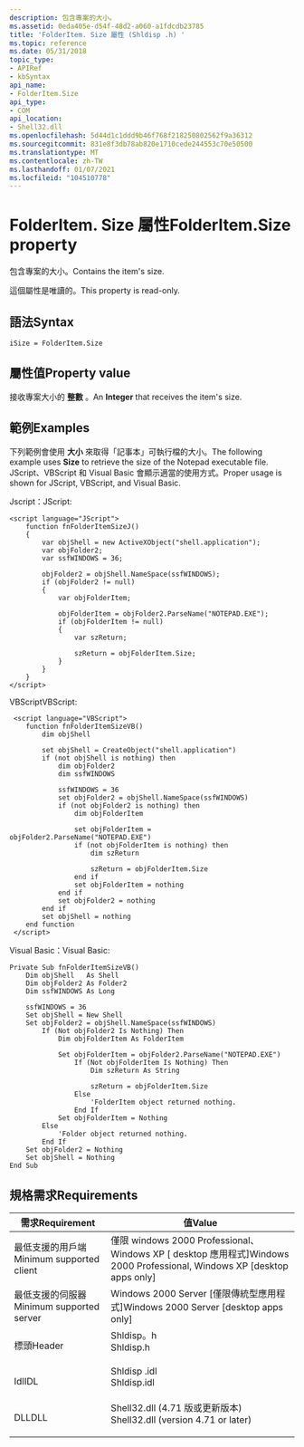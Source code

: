 ```yaml
---
description: 包含專案的大小。
ms.assetid: 0eda405e-d54f-48d2-a060-a1fdcdb23785
title: 'FolderItem. Size 屬性 (Shldisp .h) '
ms.topic: reference
ms.date: 05/31/2018
topic_type:
- APIRef
- kbSyntax
api_name:
- FolderItem.Size
api_type:
- COM
api_location:
- Shell32.dll
ms.openlocfilehash: 5d44d1c1ddd9b46f768f218250802562f9a36312
ms.sourcegitcommit: 831e8f3db78ab820e1710cede244553c70e50500
ms.translationtype: MT
ms.contentlocale: zh-TW
ms.lasthandoff: 01/07/2021
ms.locfileid: "104510778"
---
```

# <a name="folderitemsize-property"></a><span data-ttu-id="f9cd8-103">FolderItem. Size 屬性</span><span class="sxs-lookup"><span data-stu-id="f9cd8-103">FolderItem.Size property</span></span>

<span data-ttu-id="f9cd8-104">包含專案的大小。</span><span class="sxs-lookup"><span data-stu-id="f9cd8-104">Contains the item's size.</span></span>

<span data-ttu-id="f9cd8-105">這個屬性是唯讀的。</span><span class="sxs-lookup"><span data-stu-id="f9cd8-105">This property is read-only.</span></span>

## <a name="syntax"></a><span data-ttu-id="f9cd8-106">語法</span><span class="sxs-lookup"><span data-stu-id="f9cd8-106">Syntax</span></span>


```JScript
iSize = FolderItem.Size
```



## <a name="property-value"></a><span data-ttu-id="f9cd8-107">屬性值</span><span class="sxs-lookup"><span data-stu-id="f9cd8-107">Property value</span></span>

<span data-ttu-id="f9cd8-108">接收專案大小的 **整數** 。</span><span class="sxs-lookup"><span data-stu-id="f9cd8-108">An **Integer** that receives the item's size.</span></span>

## <a name="examples"></a><span data-ttu-id="f9cd8-109">範例</span><span class="sxs-lookup"><span data-stu-id="f9cd8-109">Examples</span></span>

<span data-ttu-id="f9cd8-110">下列範例會使用 **大小** 來取得「記事本」可執行檔的大小。</span><span class="sxs-lookup"><span data-stu-id="f9cd8-110">The following example uses **Size** to retrieve the size of the Notepad executable file.</span></span> <span data-ttu-id="f9cd8-111">JScript、VBScript 和 Visual Basic 會顯示適當的使用方式。</span><span class="sxs-lookup"><span data-stu-id="f9cd8-111">Proper usage is shown for JScript, VBScript, and Visual Basic.</span></span>

<span data-ttu-id="f9cd8-112">Jscript：</span><span class="sxs-lookup"><span data-stu-id="f9cd8-112">JScript:</span></span>


```JScript
<script language="JScript">
    function fnFolderItemSizeJ()
    {
        var objShell = new ActiveXObject("shell.application");
        var objFolder2;
        var ssfWINDOWS = 36;
        
        objFolder2 = objShell.NameSpace(ssfWINDOWS);
        if (objFolder2 != null)
        {
            var objFolderItem;
            
            objFolderItem = objFolder2.ParseName("NOTEPAD.EXE");
            if (objFolderItem != null)
            {
                var szReturn;
                
                szReturn = objFolderItem.Size;
            }
        }
    }
</script>
```



<span data-ttu-id="f9cd8-113">VBScript</span><span class="sxs-lookup"><span data-stu-id="f9cd8-113">VBScript:</span></span>


```VB
 <script language="VBScript">
    function fnFolderItemSizeVB()
        dim objShell
        
        set objShell = CreateObject("shell.application")
        if (not objShell is nothing) then
            dim objFolder2
            dim ssfWINDOWS
                
            ssfWINDOWS = 36
            set objFolder2 = objShell.NameSpace(ssfWINDOWS)
            if (not objFolder2 is nothing) then
                dim objFolderItem
                        
                set objFolderItem = objFolder2.ParseName("NOTEPAD.EXE")
                if (not objFolderItem is nothing) then
                    dim szReturn
                                
                    szReturn = objFolderItem.Size
                end if
                set objFolderItem = nothing
            end if
            set objFolder2 = nothing
        end if
        set objShell = nothing
    end function
 </script>
```



<span data-ttu-id="f9cd8-114">Visual Basic：</span><span class="sxs-lookup"><span data-stu-id="f9cd8-114">Visual Basic:</span></span>


```VB
Private Sub fnFolderItemSizeVB()
    Dim objShell   As Shell
    Dim objFolder2 As Folder2
    Dim ssfWINDOWS As Long
    
    ssfWINDOWS = 36
    Set objShell = New Shell
    Set objFolder2 = objShell.NameSpace(ssfWINDOWS)
        If (Not objFolder2 Is Nothing) Then
            Dim objFolderItem As FolderItem
            
            Set objFolderItem = objFolder2.ParseName("NOTEPAD.EXE")
                If (Not objFolderItem Is Nothing) Then
                    Dim szReturn As String
                    
                    szReturn = objFolderItem.Size
                Else
                    'FolderItem object returned nothing.
                End If
            Set objFolderItem = Nothing
        Else
            'Folder object returned nothing.
        End If
    Set objFolder2 = Nothing
    Set objShell = Nothing
End Sub
```



## <a name="requirements"></a><span data-ttu-id="f9cd8-115">規格需求</span><span class="sxs-lookup"><span data-stu-id="f9cd8-115">Requirements</span></span>



| <span data-ttu-id="f9cd8-116">需求</span><span class="sxs-lookup"><span data-stu-id="f9cd8-116">Requirement</span></span> | <span data-ttu-id="f9cd8-117">值</span><span class="sxs-lookup"><span data-stu-id="f9cd8-117">Value</span></span> |
|-------------------------------------|----------------------------------------------------------------------------------------------------------------|
| <span data-ttu-id="f9cd8-118">最低支援的用戶端</span><span class="sxs-lookup"><span data-stu-id="f9cd8-118">Minimum supported client</span></span><br/> | <span data-ttu-id="f9cd8-119">僅限 windows 2000 Professional、Windows XP \[ desktop 應用程式\]</span><span class="sxs-lookup"><span data-stu-id="f9cd8-119">Windows 2000 Professional, Windows XP \[desktop apps only\]</span></span><br/>                                         |
| <span data-ttu-id="f9cd8-120">最低支援的伺服器</span><span class="sxs-lookup"><span data-stu-id="f9cd8-120">Minimum supported server</span></span><br/> | <span data-ttu-id="f9cd8-121">Windows 2000 Server \[僅限傳統型應用程式\]</span><span class="sxs-lookup"><span data-stu-id="f9cd8-121">Windows 2000 Server \[desktop apps only\]</span></span><br/>                                                           |
| <span data-ttu-id="f9cd8-122">標頭</span><span class="sxs-lookup"><span data-stu-id="f9cd8-122">Header</span></span><br/>                   | <dl> <span data-ttu-id="f9cd8-123"><dt>Shldisp。h</dt></span><span class="sxs-lookup"><span data-stu-id="f9cd8-123"><dt>Shldisp.h</dt></span></span> </dl>                           |
| <span data-ttu-id="f9cd8-124">Idl</span><span class="sxs-lookup"><span data-stu-id="f9cd8-124">IDL</span></span><br/>                      | <dl> <span data-ttu-id="f9cd8-125"><dt>Shldisp .idl</dt></span><span class="sxs-lookup"><span data-stu-id="f9cd8-125"><dt>Shldisp.idl</dt></span></span> </dl>                         |
| <span data-ttu-id="f9cd8-126">DLL</span><span class="sxs-lookup"><span data-stu-id="f9cd8-126">DLL</span></span><br/>                      | <dl> <span data-ttu-id="f9cd8-127"><dt>Shell32.dll (4.71 版或更新版本) </dt></span><span class="sxs-lookup"><span data-stu-id="f9cd8-127"><dt>Shell32.dll (version 4.71 or later)</dt></span></span> </dl> |



 

 




